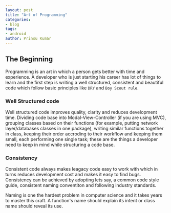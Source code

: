 ```yaml
---
layout: post
title: "Art of Programming"
categories:
- blog
tags:
- android
author: Prinsu Kumar
---
```


## The Beginning


Programming is an art in which a person gets better with time and experience. A developer who is just starting his career has lot of things to learn and the first step is writing a well structured, consistent and beautiful code which follow basic principles like `DRY` and `Boy Scout rule`.

### Well Structured code

Well structured code improves quality, clarity and reduces development time. Dividing code base into Modal-View-Controller (if you are using MVC), grouping classes based on their functions (for example, putting network layer/databases classes in one package), writing similar functions together in class, keeping their order accroding to their workflow and keeping them small, each performing one single task; these are the things a developer need to keep in mind while structuring a code base.


### Consistency

Consistent code always makes leagacy code easy to work with which in turns reduces development cost and makes it easy to find bugs.
Consistency can be achieved by adopting lets say, a common code style guide, consistent naming conventiton and following industry standards.

Naming is one the hardest problem in computer science and it takes years to master this craft. A function's name should explain its intent or class name should reveal its use.
